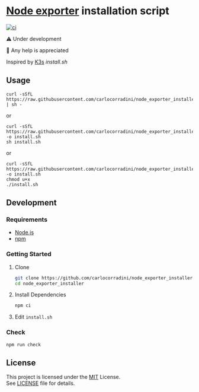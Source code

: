# [Node exporter](https://github.com/prometheus/node_exporter) installation script

[![ci](https://github.com/carlocorradini/node_exporter_installer/actions/workflows/ci.yml/badge.svg)](https://github.com/carlocorradini/node_exporter_installer/actions/workflows/ci.yml)

:warning: Under development

:wave: Any help is appreciated

Inspired by [K3s](https://github.com/k3s-io/k3s) _install.sh_

## Usage

```shell
curl -sSfL https://raw.githubusercontent.com/carlocorradini/node_exporter_installer/main/install.sh | sh -
```

or

```shell
curl -sSfL https://raw.githubusercontent.com/carlocorradini/node_exporter_installer/main/install.sh -o install.sh
sh install.sh
```

or

```shell
curl -sSfL https://raw.githubusercontent.com/carlocorradini/node_exporter_installer/main/install.sh -o install.sh
chmod u+x
./install.sh
```

## Development

### Requirements

- [Node.js](https://nodejs.org)
- [npm](https://www.npmjs.com)

### Getting Started

1. Clone

   ```bash
   git clone https://github.com/carlocorradini/node_exporter_installer.git
   cd node_exporter_installer
   ```

1. Install Dependencies

   ```bash
   npm ci
   ```

1. Edit `install.sh`

### Check

```shell
npm run check
```

## License

This project is licensed under the [MIT](https://opensource.org/licenses/MIT) License. \
See [LICENSE](LICENSE) file for details.
